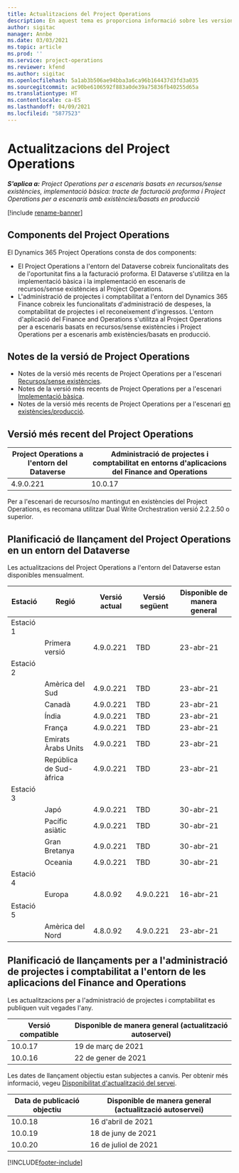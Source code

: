 ```yaml
---
title: Actualitzacions del Project Operations
description: En aquest tema es proporciona informació sobre les versions publicades del Dynamics 365 Project Operations.
author: sigitac
manager: Annbe
ms.date: 03/03/2021
ms.topic: article
ms.prod: ''
ms.service: project-operations
ms.reviewer: kfend
ms.author: sigitac
ms.openlocfilehash: 5a1ab3b506ae94bba3a6ca96b164437d3fd3a035
ms.sourcegitcommit: ac90be6106592f883a0de39a75836fb40255d65a
ms.translationtype: HT
ms.contentlocale: ca-ES
ms.lasthandoff: 04/09/2021
ms.locfileid: "5877523"
---
```

# <a name="project-operations-updates"></a>Actualitzacions del Project Operations

_**S'aplica a:** Project Operations per a escenaris basats en recursos/sense existències, implementació bàsica: tracte de facturació proforma i Project Operations per a escenaris amb existències/basats en producció_

[!include [rename-banner](~/includes/cc-data-platform-banner.md)]

## <a name="project-operations-components"></a>Components del Project Operations

El Dynamics 365 Project Operations consta de dos components:

- El Project Operations a l'entorn del Dataverse cobreix funcionalitats des de l'oportunitat fins a la facturació proforma. El Dataverse s'utilitza en la implementació bàsica i la implementació en escenaris de recursos/sense existències al Project Operations.
- L'administració de projectes i comptabilitat a l'entorn del Dynamics 365 Finance cobreix les funcionalitats d'administració de despeses, la comptabilitat de projectes i el reconeixement d'ingressos. L'entorn d'aplicació del Finance and Operations s'utilitza al Project Operations per a escenaris basats en recursos/sense existències i Project Operations per a escenaris amb existències/basats en producció.

## <a name="project-operations-release-notes"></a>Notes de la versió de Project Operations
- Notes de la versió més recents de Project Operations per a l'escenari [Recursos/sense existències](whats-new-apr-2021-resource-based.md).
- Notes de la versió més recents de Project Operations per a l'escenari [Implementació bàsica](../pro/whats-new/whats-new-apr-2021-lite.md).
- Notes de la versió més recents de Project Operations per a l'escenari [en existències/producció](../prod-pma/whats-new/whats-new-mar-2021-stocked.md).

## <a name="project-operations-latest-version"></a>Versió més recent del Project Operations

| Project Operations a l'entorn del Dataverse | Administració de projectes i comptabilitat en entorns d'aplicacions del Finance and Operations | 
| --- | --- |
| 4.9.0.221 | 10.0.17 |

Per a l'escenari de recursos/no mantingut en existències del Project Operations, es recomana utilitzar Dual Write Orchestration versió 2.2.2.50 o superior.

## <a name="release-schedule-for-project-operations-on-dataverse-environment"></a>Planificació de llançament del Project Operations en un entorn del Dataverse

Les actualitzacions del Project Operations a l'entorn del Dataverse estan disponibles mensualment. 

| Estació   | Regió        | Versió actual | Versió següent | Disponible de manera general |
|-----------|---------------|-----------------|--------------|---------------------|
| Estació 1 |   &nbsp;      |    &nbsp;       | &nbsp;       |      &nbsp;         |
|   &nbsp;  | Primera versió |  4.9.0.221       | TBD     | 23-abr-21           |
| Estació 2 |   &nbsp;      |    &nbsp;       | &nbsp;       |      &nbsp;         |
|   &nbsp;  | Amèrica del Sud |  4.9.0.221       | TBD     | 23-abr-21           |
|    &nbsp; | Canadà        |  4.9.0.221       | TBD     | 23-abr-21           |
|   &nbsp;  | Índia         |  4.9.0.221       | TBD     | 23-abr-21           |
|   &nbsp;  | França         |  4.9.0.221       | TBD     | 23-abr-21           |
|   &nbsp;  | Emirats Àrabs Units         |  4.9.0.221       | TBD     | 23-abr-21           |
|   &nbsp;  | República de Sud-àfrica         |  4.9.0.221       | TBD     | 23-abr-21           |
| Estació 3  |      &nbsp;   |     &nbsp;      |     &nbsp;   |      &nbsp;         |
|   &nbsp;  | Japó         |  4.9.0.221       | TBD     | 30-abr-21           |
|   &nbsp;  | Pacífic asiàtic  |  4.9.0.221       | TBD     | 30-abr-21           |
|   &nbsp;  | Gran Bretanya |  4.9.0.221       | TBD     | 30-abr-21           |
|   &nbsp;  | Oceania       |  4.9.0.221       | TBD     | 30-abr-21           |
| Estació 4 |     &nbsp;    |     &nbsp;      |     &nbsp;   |      &nbsp;         |
|   &nbsp;  | Europa        |  4.8.0.92       | 4.9.0.221     | 16-abr-21           |
| Estació 5 |     &nbsp;    |     &nbsp;      |     &nbsp;   |      &nbsp;         |
|   &nbsp;  | Amèrica del Nord |  4.8.0.92       | 4.9.0.221     | 23-abr-21           |

## <a name="release-schedule-for-project-management-and-accounting-in-the-finance-and-operations-apps-environment"></a>Planificació de llançaments per a l'administració de projectes i comptabilitat a l'entorn de les aplicacions del Finance and Operations

Les actualitzacions per a l'administració de projectes i comptabilitat es publiquen vuit vegades l'any.

| Versió compatible | Disponible de manera general (actualització autoservei) |
| --- | --- |
| 10.0.17 | 19 de març de 2021 |
| 10.0.16 | 22 de gener de 2021 |


Les dates de llançament objectiu estan subjectes a canvis. Per obtenir més informació, vegeu [Disponibilitat d'actualització del servei](https://docs.microsoft.com/dynamics365/fin-ops-core/fin-ops/get-started/public-preview-releases?toc=/dynamics365/finance/toc.json).

| Data de publicació objectiu | Disponible de manera general (actualització autoservei) |
| --- | --- |
| 10.0.18 | 16 d'abril de 2021 |
| 10.0.19 | 18 de juny de 2021 |
| 10.0.20 | 16 de juliol de 2021 |


[!INCLUDE[footer-include](../includes/footer-banner.md)]
